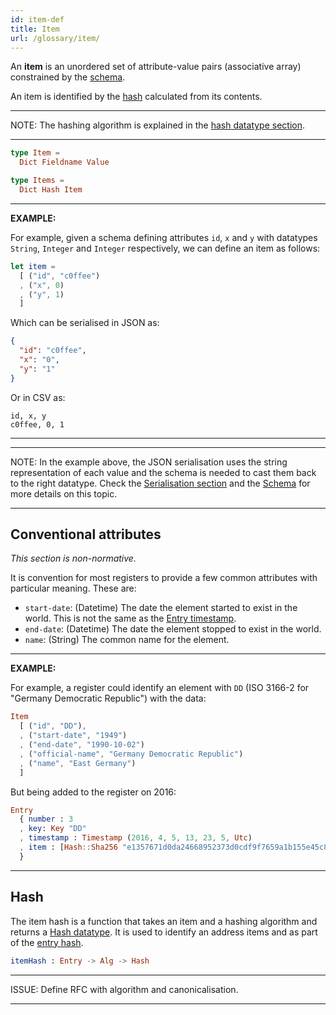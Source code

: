 ```yaml
---
id: item-def
title: Item
url: /glossary/item/
---
```


An **item** is an unordered set of attribute-value pairs (associative array)
constrained by the [schema](/glossary/schema/).

An item is identified by the [hash](/datatypes/hash/) calculated from its
contents.

***
NOTE: The hashing algorithm is explained in the [hash datatype
section](/datatypes/hash/).
***

```elm
type Item =
  Dict Fieldname Value

type Items =
  Dict Hash Item
```

***
**EXAMPLE:**

For example, given a schema defining attributes `id`, `x` and `y` with
datatypes `String`, `Integer` and `Integer` respectively, we can define an
item as follows:

```elm
let item =
  [ ("id", "c0ffee")
  , ("x", 0)
  , ("y", 1)
  ]
```

Which can be serialised in JSON as:

```json
{
  "id": "c0ffee",
  "x": "0",
  "y": "1"
}
```

Or in CSV as:

```csv
id, x, y
c0ffee, 0, 1
```

***

***
NOTE: In the example above, the JSON serialisation uses the string
representation of each value and the schema is needed to cast them back to the
right datatype. Check the [Serialisation section](/rest-api#serialisation) and
the [Schema](/glossary/schema/) for more details on this topic.
***

## Conventional attributes

_This section is non-normative._

It is convention for most registers to provide a few common attributes with
particular meaning. These are:

* `start-date`: (Datetime) The date the element started to exist in the world.
  This is not the same as the [Entry timestamp](/glossary/entry#timestamp).
* `end-date`: (Datetime) The date the element stopped to exist in the world.
* `name`: (String) The common name for the element.

***
**EXAMPLE:**

For example, a register could identify an element with `DD` (ISO 3166-2 for
"Germany Democratic Republic") with the data:

```elm
Item
  [ ("id", "DD"),
  , ("start-date", "1949")
  , ("end-date", "1990-10-02")
  , ("official-name", "Germany Democratic Republic")
  , ("name", "East Germany")
  ]
```

But being added to the register on 2016:

```elm
Entry
  { number : 3
  , key: Key "DD"
  , timestamp : Timestamp (2016, 4, 5, 13, 23, 5, Utc)
  , item : [Hash::Sha256 "e1357671d0da24668952373d0cdf9f7659a1b155e45c8fb3c2f24331e46edc26"]
  }
```
***


## Hash

The item hash is a function that takes an item and a hashing algorithm and
returns a [Hash datatype](/datatypes/hash/). It is used to identify an address
items and as part of the [entry hash](/glossary/entry#hash).

```elm
itemHash : Entry -> Alg -> Hash
```

***
ISSUE: Define RFC with algorithm and canonicalisation.
***
